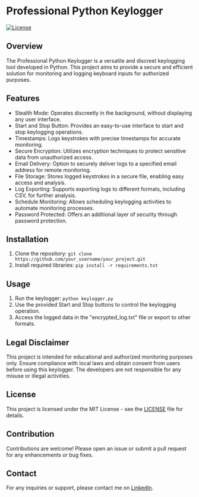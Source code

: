 # Professional Python Keylogger

[![License](https://img.shields.io/badge/License-MIT-blue.svg)](https://opensource.org/licenses/MIT)

## Overview

The Professional Python Keylogger is a versatile and discreet keylogging tool developed in Python. This project aims to provide a secure and efficient solution for monitoring and logging keyboard inputs for authorized purposes.

## Features

- Stealth Mode: Operates discreetly in the background, without displaying any user interface.
- Start and Stop Button: Provides an easy-to-use interface to start and stop keylogging operations.
- Timestamps: Logs keystrokes with precise timestamps for accurate monitoring.
- Secure Encryption: Utilizes encryption techniques to protect sensitive data from unauthorized access.
- Email Delivery: Option to securely deliver logs to a specified email address for remote monitoring.
- File Storage: Stores logged keystrokes in a secure file, enabling easy access and analysis.
- Log Exporting: Supports exporting logs to different formats, including CSV, for further analysis.
- Schedule Monitoring: Allows scheduling keylogging activities to automate monitoring processes.
- Password Protected: Offers an additional layer of security through password protection.

## Installation

1. Clone the repository: `git clone https://github.com/your_username/your_project.git`
2. Install required libraries: `pip install -r requirements.txt`

## Usage

1. Run the keylogger: `python keylogger.py`
2. Use the provided Start and Stop buttons to control the keylogging operation.
3. Access the logged data in the "encrypted_log.txt" file or export to other formats.

## Legal Disclaimer

This project is intended for educational and authorized monitoring purposes only. Ensure compliance with local laws and obtain consent from users before using this keylogger. The developers are not responsible for any misuse or illegal activities.

## License

This project is licensed under the MIT License - see the [LICENSE](LICENSE) file for details.

## Contribution

Contributions are welcome! Please open an issue or submit a pull request for any enhancements or bug fixes.

## Contact

For any inquiries or support, please contact me on [LinkedIn](https://linkedin.com/in/amanabraham).
